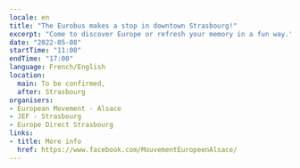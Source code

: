 ```yaml
---
locale: en
title: "The Eurobus makes a stop in downtown Strasbourg!"
excerpt: "Come to discover Europe or refresh your memory in a fun way."
date: "2022-05-08"
startTime: "11:00"
endTime: "17:00"
language: French/English
location:
  main: To be confirmed,
  after: Strasbourg
organisers:
- European Movement - Alsace
- JEF - Strasbourg
- Europe Direct Strasbourg
links:
- title: More info
  href: https://www.facebook.com/MouvementEuropeenAlsace/
---
```

